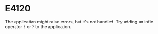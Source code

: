 # E4120

The application might raise errors, but it's not handled. Try adding an infix operator `!` or `?` to the application.

